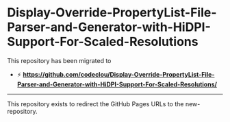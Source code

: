 # Display-Override-PropertyList-File-Parser-and-Generator-with-HiDPI-Support-For-Scaled-Resolutions

This repository has been migrated to

 * :zap: **https://github.com/codeclou/Display-Override-PropertyList-File-Parser-and-Generator-with-HiDPI-Support-For-Scaled-Resolutions/**

---

This repository exists to redirect the GitHub Pages URLs to the new-repository.

